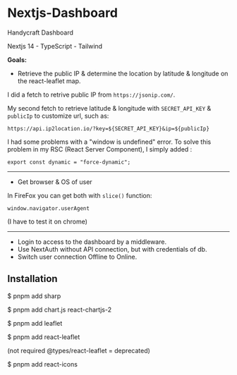 # Nextjs-Dashboard

Handycraft Dashboard

Nextjs 14 - TypeScript - Tailwind

**Goals:**

- Retrieve the public IP & determine the location by latitude & longitude on the react-leaflet map.

I did a fetch to retrive public IP from `https://jsonip.com/`.

My second fetch to retrieve latitude & longitude with `SECRET_API_KEY` & `publicIp` to customize url, such as:

`https://api.ip2location.io/?key=${SECRET_API_KEY}&ip=${publicIp}`

I had some problems with a "window is undefined" error. To solve this problem in my RSC (React Server Component), I simply added :

`export const dynamic = "force-dynamic";`

---

- Get browser & OS of user 

In FireFox you can get both with `slice()` function:

`window.navigator.userAgent`

(I have to test it on chrome)

---

- Login to access to the dashboard by a middleware.
- Use NextAuth without API connection, but with credentials of db.
- Switch user connection Offline to Online.

## Installation

$ pnpm add sharp

$ pnpm add chart.js react-chartjs-2

$ pnpm add leaflet

$ pnpm add react-leaflet

(not required @types/react-leaflet = deprecated)

$ pnpm add react-icons

